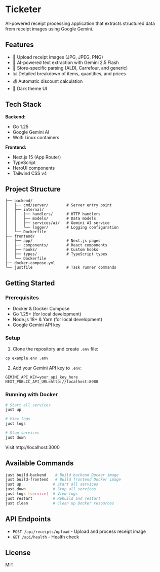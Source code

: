 # Ticketer

AI-powered receipt processing application that extracts structured data from receipt images using Google Gemini.

## Features

- 📸 Upload receipt images (JPG, JPEG, PNG)
- 🤖 AI-powered text extraction with Gemini 2.5 Flash
- 🏪 Store-specific parsing (ALDI, Carrefour, and generic)
- 📊 Detailed breakdown of items, quantities, and prices
- 💰 Automatic discount calculation
- 🌙 Dark theme UI

## Tech Stack

**Backend:**
- Go 1.25
- Google Gemini AI
- Wolfi Linux containers

**Frontend:**
- Next.js 15 (App Router)
- TypeScript
- HeroUI components
- Tailwind CSS v4

## Project Structure

```
├── backend/
│   ├── cmd/server/        # Server entry point
│   ├── internal/
│   │   ├── handlers/      # HTTP handlers
│   │   ├── models/        # Data models
│   │   ├── services/ai/   # Gemini AI service
│   │   └── logger/        # Logging configuration
│   └── Dockerfile
├── frontend/
│   ├── app/               # Next.js pages
│   ├── components/        # React components
│   ├── hooks/             # Custom hooks
│   ├── types/             # TypeScript types
│   └── Dockerfile
├── docker-compose.yml
└── justfile               # Task runner commands
```

## Getting Started

### Prerequisites

- Docker & Docker Compose
- Go 1.25+ (for local development)
- Node.js 18+ & Yarn (for local development)
- Google Gemini API key

### Setup

1. Clone the repository and create `.env` file:

```bash
cp example.env .env
```

2. Add your Gemini API key to `.env`:

```
GEMINI_API_KEY=your_api_key_here
NEXT_PUBLIC_API_URL=http://localhost:8080
```

### Running with Docker

```bash
# Start all services
just up

# View logs
just logs

# Stop services
just down
```

Visit http://localhost:3000

## Available Commands

```bash
just build-backend    # Build backend Docker image
just build-frontend   # Build frontend Docker image
just up              # Start all services
just down            # Stop all services
just logs [service]  # View logs
just restart         # Rebuild and restart
just clean           # Clean up Docker resources
```

## API Endpoints

- `POST /api/receipts/upload` - Upload and process receipt image
- `GET /api/health` - Health check

## License

MIT
